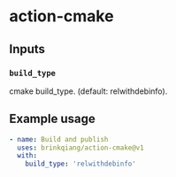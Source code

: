 # action-cmake

## Inputs

### `build_type`

cmake build_type. (default: relwithdebinfo).

## Example usage

```yaml
- name: Build and publish
  uses: brinkqiang/action-cmake@v1
  with:
    build_type: 'relwithdebinfo'
```